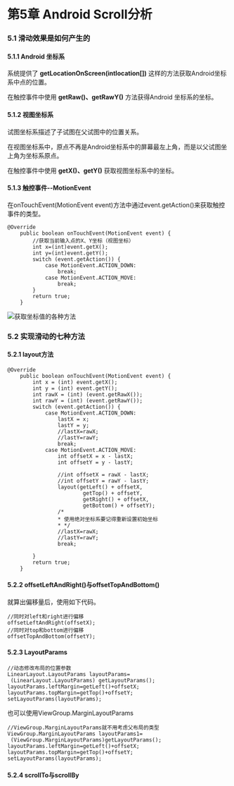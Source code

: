 # 第5章 Android Scroll分析

### 5.1 滑动效果是如何产生的

#### 5.1.1 Android 坐标系

系统提供了
**getLocationOnScreen(intlocation[])**
这样的方法获取Android坐标系中点的位置。

在触控事件中使用
**getRaw()、getRawY()**
方法获得Android 坐标系的坐标。

#### 5.1.2 视图坐标系

试图坐标系描述了子试图在父试图中的位置关系。

在视图坐标系中，原点不再是Android坐标系中的屏幕最左上角，而是以父试图坐上角为坐标系原点。

在触控事件中使用
**getX()、getY()**
获取视图坐标系中的坐标。

#### 5.1.3 触控事件--MotionEvent

在onTouchEvent(MotionEvent event)方法中通过event.getAction()来获取触控事件的类型。

    @Override
        public boolean onTouchEvent(MotionEvent event) {
            //获取当前输入点的X、Y坐标（视图坐标）
            int x=(int)event.getX();
            int y=(int)event.getY();
            switch (event.getAction()) {
                case MotionEvent.ACTION_DOWN:
                    break;
                case MotionEvent.ACTION_MOVE:
                    break;
            }
            return true;
        }

![获取坐标值的各种方法]()

### 5.2 实现滑动的七种方法

#### 5.2.1 layout方法

    @Override
        public boolean onTouchEvent(MotionEvent event) {
            int x = (int) event.getX();
            int y = (int) event.getY();
            int rawX = (int) (event.getRawX());
            int rawY = (int) (event.getRawY());
            switch (event.getAction()) {
                case MotionEvent.ACTION_DOWN:
                    lastX = x;
                    lastY = y;
                    //lastX=rawX;
                    //lastY=rawY;
                    break;
                case MotionEvent.ACTION_MOVE:
                    int offsetX = x - lastX;
                    int offsetY = y - lastY;

                    //int offsetX = rawX - lastX;
                    //int offsetY = rawY - lastY;
                    layout(getLeft() + offsetX,
                            getTop() + offsetY,
                            getRight() + offsetX,
                            getBottom() + offsetY);
                    /*
                    * 使用绝对坐标系要记得重新设置初始坐标
                    * */
                    //lastX=rawX;
                    //lastY=rawY;
                    break;

            }
            return true;
        }

#### 5.2.2 offsetLeftAndRight()与offsetTopAndBottom()

就算出偏移量后，使用如下代码。

    //同时对left和right进行偏移
    offsetLeftAndRight(offsetX);
    //同时对top和bottom进行偏移
    offsetTopAndBottom(offsetY);

#### 5.2.3 LayoutParams

    //动态修改布局的位置参数
    LinearLayout.LayoutParams layoutParams=
     (LinearLayout.LayoutParams) getLayoutParams();
    layoutParams.leftMargin=getLeft()+offsetX;
    layoutParams.topMargin=getTop()+offsetY;
    setLayoutParams(layoutParams);

 也可以使用ViewGroup.MarginLayoutParams

    //ViewGroup.MarginLayoutParams就不用考虑父布局的类型
    ViewGroup.MarginLayoutParams layoutParams1=
     (ViewGroup.MarginLayoutParams)getLayoutParams();
    layoutParams.leftMargin=getLeft()+offsetX;
    layoutParams.topMargin=getTop()+offsetY;
    setLayoutParams(layoutParams);

#### 5.2.4 scrollTo与scrollBy
